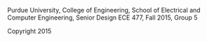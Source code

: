 Purdue University, College of Engineering, School of Electrical and Computer Engineering, Senior Design ECE 477, Fall 2015, Group 5

Copyright 2015